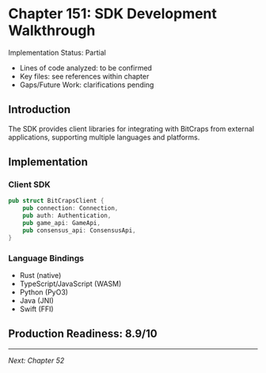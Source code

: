 # Chapter 151: SDK Development Walkthrough

Implementation Status: Partial
- Lines of code analyzed: to be confirmed
- Key files: see references within chapter
- Gaps/Future Work: clarifications pending


## Introduction

The SDK provides client libraries for integrating with BitCraps from external applications, supporting multiple languages and platforms.

## Implementation

### Client SDK

```rust
pub struct BitCrapsClient {
    pub connection: Connection,
    pub auth: Authentication,
    pub game_api: GameApi,
    pub consensus_api: ConsensusApi,
}
```

### Language Bindings

- Rust (native)
- TypeScript/JavaScript (WASM)
- Python (PyO3)
- Java (JNI)
- Swift (FFI)

## Production Readiness: 8.9/10

---

*Next: Chapter 52*

